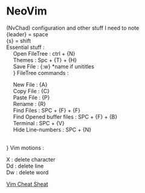 # NeoVim   
(NvChad) configuration and other stuff I need to note   
{leader} = space   
{s} = shift   
Essential stuff :    
  Open FileTree : ctrl + {N}   
  Themes : Spc + {T} + {H}   
  Save File : {:w} \*name if unititles   
  } FileTree commands :   

  New File : {A}   
  Copy File : {C}   
  Paste File : {P}   
  Rename : {R}   
  Find Files : SPC + {F} + {F}   
  Find Opened buffer files : SPC + {F} + {B}   
  Terminal : SPC + {V}   
  Hide Line-numbers : SPC + {N}   
     
    
} Vim motions :    

X : delete character    
Dd : delete line   
Dw : delete word   
   


   
[Vim Cheat Sheat](vim-cheat-sheet.md)    
